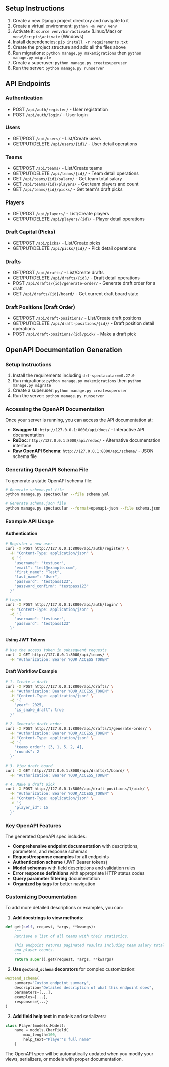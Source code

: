 ## Setup Instructions

1. Create a new Django project directory and navigate to it
2. Create a virtual environment: `python -m venv venv`
3. Activate it: `source venv/bin/activate` (Linux/Mac) or `venv\Scripts\activate` (Windows)
4. Install dependencies: `pip install -r requirements.txt`
5. Create the project structure and add all the files above
6. Run migrations: `python manage.py makemigrations` then `python manage.py migrate`
7. Create a superuser: `python manage.py createsuperuser`
8. Run the server: `python manage.py runserver`

## API Endpoints

### Authentication
- POST `/api/auth/register/` - User registration
- POST `/api/auth/login/` - User login

### Users
- GET/POST `/api/users/` - List/Create users
- GET/PUT/DELETE `/api/users/{id}/` - User detail operations

### Teams
- GET/POST `/api/teams/` - List/Create teams
- GET/PUT/DELETE `/api/teams/{id}/` - Team detail operations
- GET `/api/teams/{id}/salary/` - Get team total salary
- GET `/api/teams/{id}/players/` - Get team players and count
- GET `/api/teams/{id}/picks/` - Get team's draft picks

### Players
- GET/POST `/api/players/` - List/Create players
- GET/PUT/DELETE `/api/players/{id}/` - Player detail operations

### Draft Capital (Picks)
- GET/POST `/api/picks/` - List/Create picks
- GET/PUT/DELETE `/api/picks/{id}/` - Pick detail operations

### Drafts
- GET/POST `/api/drafts/` - List/Create drafts
- GET/PUT/DELETE `/api/drafts/{id}/` - Draft detail operations
- POST `/api/drafts/{id}/generate-order/` - Generate draft order for a draft
- GET `/api/drafts/{id}/board/` - Get current draft board state

### Draft Positions (Draft Order)
- GET/POST `/api/draft-positions/` - List/Create draft positions
- GET/PUT/DELETE `/api/draft-positions/{id}/` - Draft position detail operations
- POST `/api/draft-positions/{id}/pick/` - Make a draft pick

## OpenAPI Documentation Generation

### Setup Instructions

1. Install the requirements including `drf-spectacular==0.27.0`
2. Run migrations: `python manage.py makemigrations` then `python manage.py migrate`
3. Create a superuser: `python manage.py createsuperuser`
4. Run the server: `python manage.py runserver`

### Accessing the OpenAPI Documentation

Once your server is running, you can access the API documentation at:

- **Swagger UI**: `http://127.0.0.1:8000/api/docs/` - Interactive API documentation
- **ReDoc**: `http://127.0.0.1:8000/api/redoc/` - Alternative documentation interface
- **Raw OpenAPI Schema**: `http://127.0.0.1:8000/api/schema/` - JSON schema file

### Generating OpenAPI Schema File

To generate a static OpenAPI schema file:

```bash
# Generate schema.yml file
python manage.py spectacular --file schema.yml

# Generate schema.json file
python manage.py spectacular --format=openapi-json --file schema.json
```

### Example API Usage

#### Authentication
```bash
# Register a new user
curl -X POST http://127.0.0.1:8000/api/auth/register/ \
  -H "Content-Type: application/json" \
  -d '{
    "username": "testuser",
    "email": "test@example.com",
    "first_name": "Test",
    "last_name": "User",
    "password": "testpass123",
    "password_confirm": "testpass123"
  }'

# Login
curl -X POST http://127.0.0.1:8000/api/auth/login/ \
  -H "Content-Type: application/json" \
  -d '{
    "username": "testuser",
    "password": "testpass123"
  }'
```

#### Using JWT Tokens
```bash
# Use the access token in subsequent requests
curl -X GET http://127.0.0.1:8000/api/teams/ \
  -H "Authorization: Bearer YOUR_ACCESS_TOKEN"
```

#### Draft Workflow Example
```bash
# 1. Create a draft
curl -X POST http://127.0.0.1:8000/api/drafts/ \
  -H "Authorization: Bearer YOUR_ACCESS_TOKEN" \
  -H "Content-Type: application/json" \
  -d '{
    "year": 2025,
    "is_snake_draft": true
  }'

# 2. Generate draft order
curl -X POST http://127.0.0.1:8000/api/drafts/1/generate-order/ \
  -H "Authorization: Bearer YOUR_ACCESS_TOKEN" \
  -H "Content-Type: application/json" \
  -d '{
    "teams_order": [3, 1, 5, 2, 4],
    "rounds": 2
  }'

# 3. View draft board
curl -X GET http://127.0.0.1:8000/api/drafts/1/board/ \
  -H "Authorization: Bearer YOUR_ACCESS_TOKEN"

# 4. Make a draft pick
curl -X POST http://127.0.0.1:8000/api/draft-positions/1/pick/ \
  -H "Authorization: Bearer YOUR_ACCESS_TOKEN" \
  -H "Content-Type: application/json" \
  -d '{
    "player_id": 15
  }'
```

### Key OpenAPI Features

The generated OpenAPI spec includes:

- **Comprehensive endpoint documentation** with descriptions, parameters, and response schemas
- **Request/response examples** for all endpoints
- **Authentication scheme** (JWT Bearer tokens)
- **Model schemas** with field descriptions and validation rules
- **Error response definitions** with appropriate HTTP status codes
- **Query parameter filtering** documentation
- **Organized by tags** for better navigation

### Customizing Documentation

To add more detailed descriptions or examples, you can:

1. **Add docstrings to view methods**:
```python
def get(self, request, *args, **kwargs):
    """
    Retrieve a list of all teams with their statistics.

    This endpoint returns paginated results including team salary totals
    and player counts.
    """
    return super().get(request, *args, **kwargs)
```

2. **Use `@extend_schema` decorators** for complex customization:
```python
@extend_schema(
    summary="Custom endpoint summary",
    description="Detailed description of what this endpoint does",
    parameters=[...],
    examples=[...],
    responses={...}
)
```

3. **Add field help text** in models and serializers:
```python
class Player(models.Model):
    name = models.CharField(
        max_length=100,
        help_text="Player's full name"
    )
```

The OpenAPI spec will be automatically updated when you modify your views, serializers, or models with proper documentation.
